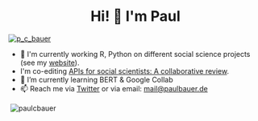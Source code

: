 <h1 align="center">
  Hi! 👋  I'm Paul
</h1>


<p align="left"> <a href="https://twitter.com/p_c_bauer" target="blank"><img src="https://img.shields.io/twitter/follow/p_c_bauer?logo=twitter&style=for-the-badge" alt="p_c_bauer" /></a> </p>

- 🔭 I'm currently working R, Python on different social science projects (see my [website](https://www.paulcbauer.de)).
- I'm co-editing <a href="https://github.com/paulcbauer/apis_for_social_scientists_a_review" target="blank">APIs for social scientists: A collaborative review</a>.
- 🌱 I’m currently learning BERT & Google Collab 
- 📫 Reach me via [Twitter](https://www.twitter.com/p_c_bauer) or via email: mail@paulbauer.de

<p>&nbsp;<img align="center" src="https://github-readme-stats.vercel.app/api?username=paulcbauer&show_icons=true&locale=en&theme=onedark&count_private=true" alt="paulcbauer" /></p>

